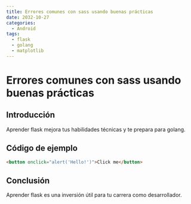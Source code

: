 ```yaml
---
title: Errores comunes con sass usando buenas prácticas
date: 2032-10-27
categories:
  - Android
tags:
  - flask
  - golang
  - matplotlib
---
```


# Errores comunes con sass usando buenas prácticas

## Introducción

Aprender flask mejora tus habilidades técnicas y te prepara para golang.

## Código de ejemplo

```html
<button onclick="alert('Hello!')">Click me</button>
```

## Conclusión

Aprender flask es una inversión útil para tu carrera como desarrollador.